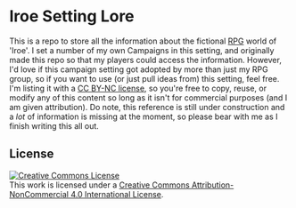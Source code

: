 # Iroe Setting Lore

This is a repo to store all the information about the fictional [RPG](https://en.wikipedia.org/wiki/Tabletop_role-playing_game) world of 'Iroe'.
I set a number of my own Campaigns in this setting, and originally made this repo so that my players could access the information.
However, I'd love if this campaign setting got adopted by more than just my RPG group, so if you want to use (or just pull ideas from) this setting, feel free. 
I'm listing it with a [CC BY-NC license](#license), so you're free to copy, reuse, or modify any of this content so long as it isn't for commercial purposes (and I am given attribution). 
Do note, this reference is still under construction and a *lot* of information is missing at the moment, so please bear with me as I finish writing this all out.


## License

<a rel="license" href="http://creativecommons.org/licenses/by-nc/4.0/"><img alt="Creative Commons License" style="border-width:0" src="https://i.creativecommons.org/l/by-nc/4.0/88x31.png" /></a><br />This work is licensed under a <a rel="license" href="http://creativecommons.org/licenses/by-nc/4.0/">Creative Commons Attribution-NonCommercial 4.0 International License</a>.
